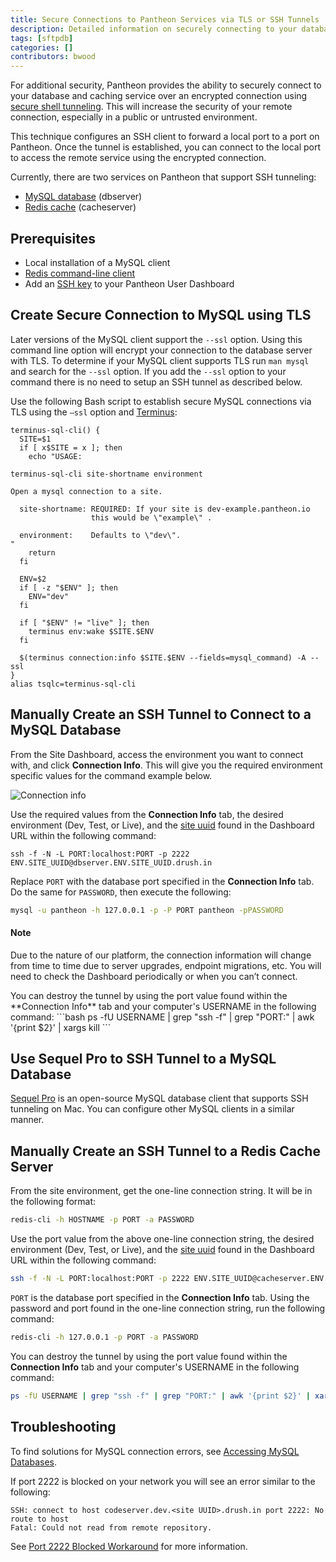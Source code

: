 ```yaml
---
title: Secure Connections to Pantheon Services via TLS or SSH Tunnels
description: Detailed information on securely connecting to your database and caching service using SSH tunnels.
tags: [sftpdb]
categories: []
contributors: bwood
---
```

For additional security, Pantheon provides the ability to securely connect to your database and caching service over an encrypted connection using [secure shell tunneling](http://en.wikipedia.org/wiki/Tunneling_protocol#Secure_shell_tunneling). This will increase the security of your remote connection, especially in a public or untrusted environment.  

This technique configures an SSH client to forward a local port to a port on Pantheon. Once the tunnel is established, you can connect to the local port to access the remote service using the encrypted connection.  

Currently, there are two services on Pantheon that support SSH tunneling:

- [MySQL database](/docs/mysql-access/) (dbserver)
- [Redis cache](/docs/redis/) (cacheserver)

## Prerequisites

- Local installation of a MySQL client
- [Redis command-line client](/docs/redis/#use-the-redis-command-line-client)
- Add an [SSH key](/docs/ssh-keys) to your Pantheon User Dashboard

## Create Secure Connection to MySQL using TLS

Later versions of the MySQL client support the `--ssl` option.  Using this command line option will encrypt your connection to the database server with TLS.  To determine if your MySQL client supports TLS run `man mysql` and search for the `--ssl` option. If you add the `--ssl` option to your command there is no need to setup an SSH tunnel as described below.

Use the following Bash script to establish secure MySQL connections via TLS using the `—ssl` option and [Terminus](/docs/terminus):

```
terminus-sql-cli() {
  SITE=$1
  if [ x$SITE = x ]; then
    echo "USAGE:

terminus-sql-cli site-shortname environment

Open a mysql connection to a site.

  site-shortname: REQUIRED: If your site is dev-example.pantheon.io
                  this would be \"example\" .

  environment:    Defaults to \"dev\".
"
    return
  fi

  ENV=$2
  if [ -z "$ENV" ]; then
    ENV="dev"
  fi

  if [ "$ENV" != "live" ]; then
    terminus env:wake $SITE.$ENV
  fi

  $(terminus connection:info $SITE.$ENV --fields=mysql_command) -A --ssl
}
alias tsqlc=terminus-sql-cli
```
## Manually Create an SSH Tunnel to Connect to a MySQL Database

From the Site Dashboard, access the environment you want to connect with, and click **Connection Info**. This will give you the required environment specific values for the command example below.

![Connection info](/source/docs/assets/images/dashboard/connection-info.png)

Use the required values from the **Connection Info** tab, the desired environment (Dev, Test, or Live), and the  [site uuid](//docs/sites/#site-uuid) found in the Dashboard URL within the following command:
```
ssh -f -N -L PORT:localhost:PORT -p 2222 ENV.SITE_UUID@dbserver.ENV.SITE_UUID.drush.in
```
Replace `PORT` with the database port specified in the **Connection Info** tab. Do the same for `PASSWORD`, then execute the following:
```bash
mysql -u pantheon -h 127.0.0.1 -p -P PORT pantheon -pPASSWORD
```
<div class="alert alert-info" role="alert">
<h4 class="info">Note</h4>
<p>Due to the nature of our platform, the connection information will change from time to time due to server upgrades, endpoint migrations, etc. You will need to check the Dashboard periodically or when you can’t connect.</p></div>
You can destroy the tunnel by using the port value found within the **Connection Info** tab and your computer's USERNAME in the following command:
```bash
ps -fU USERNAME | grep "ssh -f" | grep "PORT:" | awk '{print $2}' | xargs kill
```

## Use Sequel Pro to SSH Tunnel to a MySQL Database

[Sequel Pro](http://www.sequelpro.com/) is an open-source MySQL database client that supports SSH tunneling on Mac. You can configure other MySQL clients in a similar manner.  

## Manually Create an SSH Tunnel to a Redis Cache Server

From the site environment, get the one-line connection string. It will be in the following format:
```bash
redis-cli -h HOSTNAME -p PORT -a PASSWORD
```
Use the port value from the above one-line connection string, the desired environment (Dev, Test, or Live), and the [site uuid](//docs/sites/#site-uuid) found in the Dashboard URL within the following command:
```bash
ssh -f -N -L PORT:localhost:PORT -p 2222 ENV.SITE_UUID@cacheserver.ENV.SITE_UUID.drush.in
```
`PORT` is the database port specified in the **Connection Info** tab. Using the password and port found in the one-line connection string, run the following command:
```bash
redis-cli -h 127.0.0.1 -p PORT -a PASSWORD
```

You can destroy the tunnel by using the port value found within the **Connection Info** tab and your computer's USERNAME in the following command:
```bash
ps -fU USERNAME | grep "ssh -f" | grep "PORT:" | awk '{print $2}' | xargs kill
```

## Troubleshooting
To find solutions for MySQL connection errors, see [Accessing MySQL Databases](/docs/mysql-access/#troubleshooting-mysql-connections).

If port 2222 is blocked on your network you will see an error similar to the following:
```
SSH: connect to host codeserver.dev.<site UUID>.drush.in port 2222: No route to host
Fatal: Could not read from remote repository.
```
See [Port 2222 Blocked Workaround](/docs/port-2222/) for more information.
